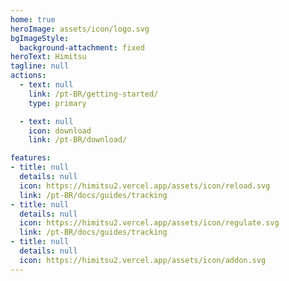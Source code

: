 ```yaml
---
home: true
heroImage: assets/icon/logo.svg
bgImageStyle:
  background-attachment: fixed
heroText: Himitsu
tagline: null
actions:
  - text: null
    link: /pt-BR/getting-started/
    type: primary

  - text: null
    icon: download
    link: /pt-BR/download/

features:
- title: null
  details: null
  icon: https://himitsu2.vercel.app/assets/icon/reload.svg
  link: /pt-BR/docs/guides/tracking
- title: null
  details: null
  icon: https://himitsu2.vercel.app/assets/icon/regulate.svg
  link: /pt-BR/docs/guides/tracking
- title: null
  details: null
  icon: https://himitsu2.vercel.app/assets/icon/addon.svg
---
```

